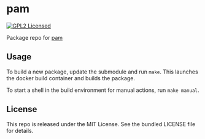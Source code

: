 pam
==========

[![GPL2 Licensed](http://img.shields.io/badge/license-GPL2+-green.svg)](https://tldrlegal.com/license/gnu-general-public-license-v2)

Package repo for [pam](http://linux-pam.org/)

## Usage

To build a new package, update the submodule and run `make`. This launches the docker build container and builds the package.

To start a shell in the build environment for manual actions, run `make manual`.

## License

This repo is released under the MIT License. See the bundled LICENSE file for details.

